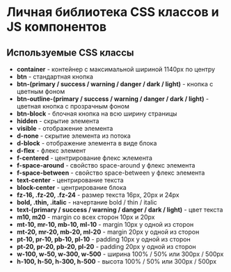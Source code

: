# Личная библиотека CSS классов и JS компонентов
## Используемые CSS классы
+ **container** - контейнер с максимальной шириной 1140px по центру
+ **btn** - стандартная кнопка
+ **btn-(primary / success / warning / danger / dark / light)** - кнопка с цветным фоном
+ **btn-outline-(primary / success / warning / danger / dark / light)** - цветная кнопка с прозрачным фоном
+ **btn-block** - блочная кнопка на всю ширину страницы
+ **hidden** - скрытие элемента
+ **visible** - отображение элемента 
+ **d-none** - скрытие элемента из потока
+ **d-block** - отображение элемента в виде блока
+ **d-flex** - флекс элемент
+ **f-centered** - центрирование флекс жлемента
+ **f-space-around** - свойство space-around у флекс элемента
+ **f-space-between**  - свойство space-between у флекс элемента
+ **text-center** - центрирование текста
+ **block-center** - центрирование блока
+ **fz-16, .fz-20, .fz-24** - размер текста 16px, 20px и 24px
+ **bold, .thin, .italic** - начертание bold / thin / italic
+ **text-(primary / success / warning / danger / dark / light)** - цвет текста
+ **m10, m20** - margin со всех сторон 10px и 20px
+ **mt-10, mr-10, mb-10, ml-10** - margin 10px у одной из сторон
+ **mt-20, mr-20, mb-20, ml-20** - margin 20px у одной из сторон
+ **pt-10, pr-10, pb-10, pl-10** - padding 10px у одной из сторон
+ **pt-20, pr-20, pb-20, pl-20** - padding 20px у одной из сторон
+ **w-100, w-50, w-300, w-500** - ширина 100% / 50% или 300px / 500px
+ **h-100, h-50, h-300, h-500** - высота 100% / 50% или 300px / 500px
